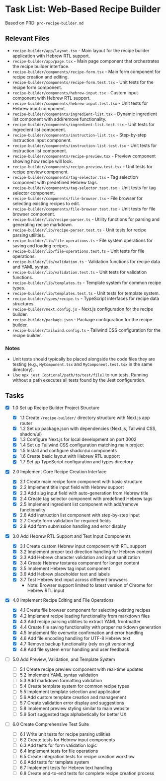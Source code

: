 # Task List: Web-Based Recipe Builder

Based on PRD: `prd-recipe-builder.md`

## Relevant Files

- `recipe-builder/app/layout.tsx` - Main layout for the recipe builder application with Hebrew RTL support.
- `recipe-builder/app/page.tsx` - Main page component that orchestrates the recipe builder interface.
- `recipe-builder/components/recipe-form.tsx` - Main form component for recipe creation and editing.
- `recipe-builder/components/recipe-form.test.tsx` - Unit tests for the recipe form component.
- `recipe-builder/components/hebrew-input.tsx` - Custom input component with Hebrew RTL support.
- `recipe-builder/components/hebrew-input.test.tsx` - Unit tests for Hebrew input component.
- `recipe-builder/components/ingredient-list.tsx` - Dynamic ingredient list component with add/remove functionality.
- `recipe-builder/components/ingredient-list.test.tsx` - Unit tests for ingredient list component.
- `recipe-builder/components/instruction-list.tsx` - Step-by-step instruction input component.
- `recipe-builder/components/instruction-list.test.tsx` - Unit tests for instruction list component.
- `recipe-builder/components/recipe-preview.tsx` - Preview component showing how recipe will look.
- `recipe-builder/components/recipe-preview.test.tsx` - Unit tests for recipe preview component.
- `recipe-builder/components/tag-selector.tsx` - Tag selection component with predefined Hebrew tags.
- `recipe-builder/components/tag-selector.test.tsx` - Unit tests for tag selector component.
- `recipe-builder/components/file-browser.tsx` - File browser for selecting existing recipes to edit.
- `recipe-builder/components/file-browser.test.tsx` - Unit tests for file browser component.
- `recipe-builder/lib/recipe-parser.ts` - Utility functions for parsing and generating recipe markdown.
- `recipe-builder/lib/recipe-parser.test.ts` - Unit tests for recipe parsing utilities.
- `recipe-builder/lib/file-operations.ts` - File system operations for saving and loading recipes.
- `recipe-builder/lib/file-operations.test.ts` - Unit tests for file operations.
- `recipe-builder/lib/validation.ts` - Validation functions for recipe data and YAML syntax.
- `recipe-builder/lib/validation.test.ts` - Unit tests for validation functions.
- `recipe-builder/lib/templates.ts` - Template system for common recipe types.
- `recipe-builder/lib/templates.test.ts` - Unit tests for template system.
- `recipe-builder/types/recipe.ts` - TypeScript interfaces for recipe data structures.
- `recipe-builder/next.config.js` - Next.js configuration for the recipe builder.
- `recipe-builder/package.json` - Package configuration for the recipe builder.
- `recipe-builder/tailwind.config.ts` - Tailwind CSS configuration for the recipe builder.

### Notes

- Unit tests should typically be placed alongside the code files they are testing (e.g., `MyComponent.tsx` and `MyComponent.test.tsx` in the same directory).
- Use `npx jest [optional/path/to/test/file]` to run tests. Running without a path executes all tests found by the Jest configuration.

## Tasks

- [x] 1.0 Set up Recipe Builder Project Structure

  - [x] 1.1 Create `/recipe-builder/` directory structure with Next.js app router
  - [x] 1.2 Set up package.json with dependencies (Next.js, Tailwind CSS, shadcn/ui)
  - [x] 1.3 Configure Next.js for local development on port 3002
  - [x] 1.4 Set up Tailwind CSS configuration matching main project
  - [x] 1.5 Install and configure shadcn/ui components
  - [x] 1.6 Create basic layout with Hebrew RTL support
  - [x] 1.7 Set up TypeScript configuration and types directory

- [x] 2.0 Implement Core Recipe Creation Interface

  - [x] 2.1 Create main recipe form component with basic structure
  - [x] 2.2 Implement title input field with Hebrew support
  - [x] 2.3 Add slug input field with auto-generation from Hebrew title
  - [x] 2.4 Create tag selector component with predefined Hebrew tags
  - [x] 2.5 Implement ingredient list component with add/remove functionality
  - [x] 2.6 Add instruction list component with step-by-step input
  - [x] 2.7 Create form validation for required fields
  - [x] 2.8 Add form submission handling and error display

- [x] 3.0 Add Hebrew RTL Support and Text Input Components

  - [x] 3.1 Create custom Hebrew input component with RTL support
  - [x] 3.2 Implement proper text direction handling for Hebrew content
  - [x] 3.3 Add Hebrew character validation and input sanitization
  - [x] 3.4 Create Hebrew textarea component for longer content
  - [x] 3.5 Implement Hebrew tag input component
  - [x] 3.6 Add Hebrew placeholder text and labels
  - [x] 3.7 Test Hebrew text input across different browsers
    - Note: Browser support limited to latest version of Chrome for Hebrew RTL input

- [x] 4.0 Implement Recipe Editing and File Operations

  - [x] 4.1 Create file browser component for selecting existing recipes
  - [x] 4.2 Implement recipe loading functionality from markdown files
  - [x] 4.3 Add recipe parsing utilities to extract YAML frontmatter
  - [x] 4.4 Create file saving functionality with proper markdown generation
  - [x] 4.5 Implement file overwrite confirmation and error handling
  - [x] 4.6 Add file encoding handling for UTF-8 Hebrew text
  - [x] 4.7 Remove backup functionality (rely on git versioning)
  - [x] 4.8 Add file system error handling and user feedback

- [ ] 5.0 Add Preview, Validation, and Template System

  - [ ] 5.1 Create recipe preview component with real-time updates
  - [ ] 5.2 Implement YAML syntax validation
  - [ ] 5.3 Add markdown formatting validation
  - [ ] 5.4 Create template system for common recipe types
  - [ ] 5.5 Implement template selection and application
  - [ ] 5.6 Add custom template creation and management
  - [ ] 5.7 Create validation error display and suggestions
  - [ ] 5.8 Implement preview styling similar to main website
  - [ ] 5.9 Sort suggested tags alphabetically for better UX

- [ ] 6.0 Create Comprehensive Test Suite
  - [ ] 6.1 Write unit tests for recipe parsing utilities
  - [ ] 6.2 Create tests for Hebrew input components
  - [ ] 6.3 Add tests for form validation logic
  - [ ] 6.4 Implement tests for file operations
  - [ ] 6.5 Create integration tests for recipe creation workflow
  - [ ] 6.6 Add tests for template system
  - [ ] 6.7 Implement tests for Hebrew text handling
  - [ ] 6.8 Create end-to-end tests for complete recipe creation process
